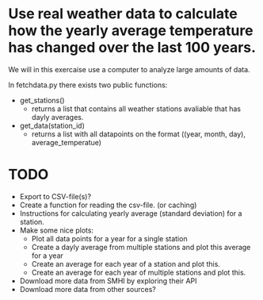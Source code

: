 Use real weather data to calculate how the yearly average temperature has changed over the last 100 years.
==========================================================================================================

We will in this exercaise use a computer to analyze large amounts of data.

In fetchdata.py there exists two public functions:
- get\_stations()
    + returns a list that contains all weather stations avaliable that has dayly averages.
- get\_data(station\_id)
    + returns a list with all datapoints on the format ((year, month, day), average\_temperatue)

# TODO
- Export to CSV-file(s)?
- Create a function for reading the csv-file. (or caching)
- Instructions for calculating yearly average (standard deviation) for a station.
- Make some nice plots:
    + Plot all data points for a year for a single station
    + Create a dayly average from multiple stations and plot this average for a year
    + Create an average for each year of a station and plot this.
    + Create an average for each year of multiple stations and plot this.
- Download more data from SMHI by exploring their API
- Download more data from other sources?
